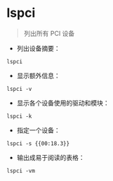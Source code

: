 # lspci

> 列出所有 PCI 设备

- 列出设备摘要：

`lspci`

- 显示额外信息：

`lspci -v`

- 显示各个设备使用的驱动和模块：

`lspci -k`

- 指定一个设备：

`lspci -s {{00:18.3}}`

- 输出成易于阅读的表格：

`lspci -vm`

[#]: contributors: ([飞龙]，[Amor])